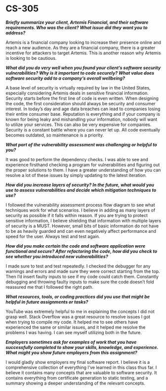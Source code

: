 # CS-305
_**Briefly summarize your client, Artemis Financial, and their software requirements. Who was the client? What issue did they want you to address?**_

Artemis is a financial company looking to increase their presence online and reach a new audience. As they are a financial company, there is a greater incentive for attackers to target Artemis. This is another reason why Artemis is looking to be cautious. 

_**What did you do very well when you found your client’s software security vulnerabilities? Why is it important to code securely? What value does software security add to a company’s overall wellbeing?**_

A base level of security is virtually required by law in the United States, especially considering Artemis deals in sensitive financial information. Security starts before the first line of code is even written. When designing the code, the first consideration should always be security and consumer interest. In today’s day and age data breaches can lead to companies losing their entire consumer base. Reputation is everything and if your company is known for being leaky and mishandling your information, nobody will want to utilize your services. This can also be very expensive for companies. Security is a constant battle where you can never let up. All code eventually becomes outdated, so maintenance is a priority.  

_**What part of the vulnerability assessment was challenging or helpful to you?**_ 

It was good to perform the dependency checks. I was able to see and experience firsthand checking a program for vulnerabilities and figuring out the proper solutions to them. I have a greater understanding of how you can resolve a lot of these issues by simply updating to the latest iteration.  

_**How did you increase layers of security? In the future, what would you use to assess vulnerabilities and decide which mitigation techniques to use?**_

I followed the vulnerability assessment process flow diagram to see what techniques work for what scenarios. I believe in adding as many layers of security as possible if it falls within reason. If you are trying to protect sensitive information, I believe shielding that information with multiple layers of security is a MUST. However, small bits of basic information do not have to be as heavily guarded and can even negatively affect performance and speed for the user. Always test and test again.  

_**How did you make certain the code and software application were functional and secure? After refactoring the code, how did you check to see whether you introduced new vulnerabilities?**_

I made sure to test and test repeatedly. I checked the debugger for any warnings and errors and made sure they were correct starting from the top. Then I’d insert faulty inputs to see if my code could catch them. Constantly debugging and throwing faulty inputs to make sure the code doesn’t fold reassured me that I followed the right path.  
 

_**What resources, tools, or coding practices did you use that might be helpful in future assignments or tasks?**_ 

YouTube was extremely helpful to me in explaining the concepts I did not grasp well. Stack Overflow was a great resource to resolve issues I got when trying to compile my code. It helped me to see others have experienced the same or similar issues, and it helped me resolve the problems I was having.  I can see myself utilizing both in the future. 

 

_**Employers sometimes ask for examples of work that you have successfully completed to show your skills, knowledge, and experience. What might you show future employers from this assignment?**_ 

I would gladly show employers my final software report. I believe it is a comprehensive collection of everything I’ve learned in this class thus far. I believe it contains many concepts that are valuable to software security. It contains everything from certificate generation to static testing, and a summary showing a deeper understanding of the relevant concepts. 

